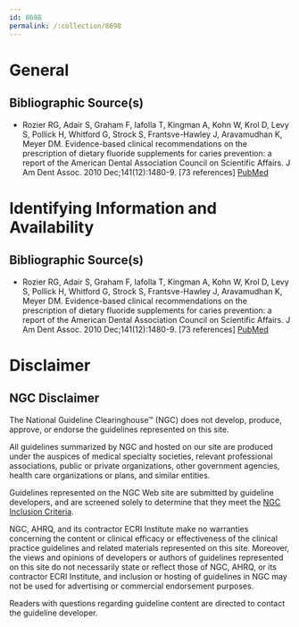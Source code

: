 ```yaml
---
id: 8698
permalink: /:collection/8698
---
```


# General

## Bibliographic Source(s)

- Rozier RG, Adair S, Graham F, Iafolla T, Kingman A, Kohn W, Krol D, Levy S, Pollick H, Whitford G, Strock S, Frantsve-Hawley J, Aravamudhan K, Meyer DM. Evidence-based clinical recommendations on the prescription of dietary fluoride supplements for caries prevention: a report of the American Dental Association Council on Scientific Affairs. J Am Dent Assoc. 2010 Dec;141(12):1480-9. [73 references] [ PubMed ](http://www.ncbi.nlm.nih.gov/entrez/query.fcgi?cmd=Retrieve&db=pubmed&dopt=Abstract&list_uids=21158195)

# Identifying Information and Availability

## Bibliographic Source(s)

- Rozier RG, Adair S, Graham F, Iafolla T, Kingman A, Kohn W, Krol D, Levy S, Pollick H, Whitford G, Strock S, Frantsve-Hawley J, Aravamudhan K, Meyer DM. Evidence-based clinical recommendations on the prescription of dietary fluoride supplements for caries prevention: a report of the American Dental Association Council on Scientific Affairs. J Am Dent Assoc. 2010 Dec;141(12):1480-9. [73 references] [ PubMed ](http://www.ncbi.nlm.nih.gov/entrez/query.fcgi?cmd=Retrieve&db=pubmed&dopt=Abstract&list_uids=21158195)

# Disclaimer

## NGC Disclaimer

The National Guideline Clearinghouse™ (NGC) does not develop, produce, approve, or endorse the guidelines represented on this site.

All guidelines summarized by NGC and hosted on our site are produced under the auspices of medical specialty societies, relevant professional associations, public or private organizations, other government agencies, health care organizations or plans, and similar entities.

Guidelines represented on the NGC Web site are submitted by guideline developers, and are screened solely to determine that they meet the [NGC Inclusion Criteria](/help-and-about/summaries/inclusion-criteria).

NGC, AHRQ, and its contractor ECRI Institute make no warranties concerning the content or clinical efficacy or effectiveness of the clinical practice guidelines and related materials represented on this site. Moreover, the views and opinions of developers or authors of guidelines represented on this site do not necessarily state or reflect those of NGC, AHRQ, or its contractor ECRI Institute, and inclusion or hosting of guidelines in NGC may not be used for advertising or commercial endorsement purposes.

Readers with questions regarding guideline content are directed to contact the guideline developer.

